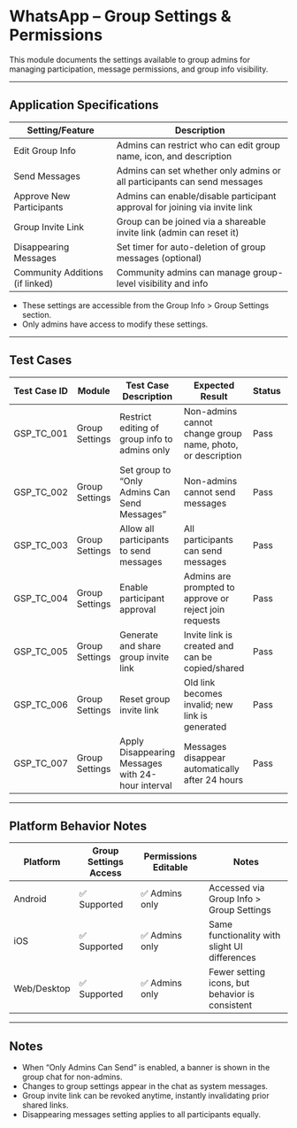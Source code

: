 # WhatsApp – Group Settings & Permissions

This module documents the settings available to group admins for managing participation, message permissions, and group info visibility.

---

## Application Specifications

| Setting/Feature                  | Description                                                                 |
|----------------------------------|-----------------------------------------------------------------------------|
| Edit Group Info                  | Admins can restrict who can edit group name, icon, and description          |
| Send Messages                    | Admins can set whether only admins or all participants can send messages   |
| Approve New Participants         | Admins can enable/disable participant approval for joining via invite link |
| Group Invite Link                | Group can be joined via a shareable invite link (admin can reset it)       |
| Disappearing Messages            | Set timer for auto-deletion of group messages (optional)                   |
| Community Additions (if linked) | Community admins can manage group-level visibility and info                |

- These settings are accessible from the Group Info > Group Settings section.
- Only admins have access to modify these settings.

---

## Test Cases

| Test Case ID     | Module                   | Test Case Description                                                                 | Expected Result                                                           | Status | Priority | Notes                      |
|------------------|---------------------------|----------------------------------------------------------------------------------------|----------------------------------------------------------------------------|--------|----------|----------------------------|
| GSP_TC_001        | Group Settings            | Restrict editing of group info to admins only                                         | Non-admins cannot change group name, photo, or description                | Pass   | High     |                            |
| GSP_TC_002        | Group Settings            | Set group to “Only Admins Can Send Messages”                                          | Non-admins cannot send messages                                           | Pass   | High     |                            |
| GSP_TC_003        | Group Settings            | Allow all participants to send messages                                               | All participants can send messages                                        | Pass   | High     |                            |
| GSP_TC_004        | Group Settings            | Enable participant approval                                                           | Admins are prompted to approve or reject join requests                    | Pass   | Medium   |                            |
| GSP_TC_005        | Group Settings            | Generate and share group invite link                                                  | Invite link is created and can be copied/shared                           | Pass   | Medium   |                            |
| GSP_TC_006        | Group Settings            | Reset group invite link                                                               | Old link becomes invalid; new link is generated                           | Pass   | Medium   |                            |
| GSP_TC_007        | Group Settings            | Apply Disappearing Messages with 24-hour interval                                     | Messages disappear automatically after 24 hours                           | Pass   | Medium   | Check for all timer ranges |

---

## Platform Behavior Notes

| Platform       | Group Settings Access | Permissions Editable | Notes                                             |
|----------------|------------------------|-----------------------|---------------------------------------------------|
| Android        | ✅ Supported           | ✅ Admins only        | Accessed via Group Info > Group Settings          |
| iOS            | ✅ Supported           | ✅ Admins only        | Same functionality with slight UI differences     |
| Web/Desktop    | ✅ Supported           | ✅ Admins only        | Fewer setting icons, but behavior is consistent   |

---

## Notes

- When “Only Admins Can Send” is enabled, a banner is shown in the group chat for non-admins.
- Changes to group settings appear in the chat as system messages.
- Group invite link can be revoked anytime, instantly invalidating prior shared links.
- Disappearing messages setting applies to all participants equally.
